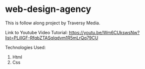 # web-design-agency
This is follow along project by Traversy Media.

Link to Youtube Video Tutorial: https://youtu.be/Wm6CUkswsNw?list=PLillGF-RfqbZTASqIqdvm1R5mLrQq79CU





Technologies Used: 
1. Html
2. Css

